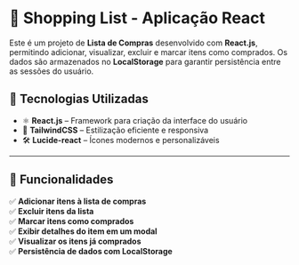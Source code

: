 # 🛒 Shopping List - Aplicação React

Este é um projeto de **Lista de Compras** desenvolvido com **React.js**, permitindo adicionar, visualizar, excluir e marcar itens como comprados. Os dados são armazenados no **LocalStorage** para garantir persistência entre as sessões do usuário.

## 🚀 Tecnologias Utilizadas

- ⚛ **React.js** – Framework para criação da interface do usuário  
- 🎨 **TailwindCSS** – Estilização eficiente e responsiva  
- 🛠 **Lucide-react** – Ícones modernos e personalizáveis  

---

## 📌 Funcionalidades

✅ **Adicionar itens à lista de compras**  
✅ **Excluir itens da lista**  
✅ **Marcar itens como comprados**  
✅ **Exibir detalhes do item em um modal**  
✅ **Visualizar os itens já comprados**  
✅ **Persistência de dados com LocalStorage**  
